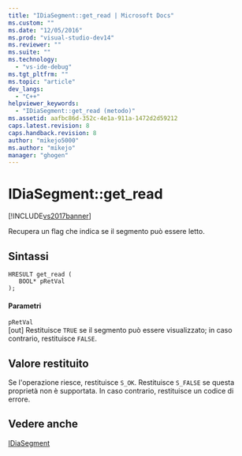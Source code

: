 ```yaml
---
title: "IDiaSegment::get_read | Microsoft Docs"
ms.custom: ""
ms.date: "12/05/2016"
ms.prod: "visual-studio-dev14"
ms.reviewer: ""
ms.suite: ""
ms.technology: 
  - "vs-ide-debug"
ms.tgt_pltfrm: ""
ms.topic: "article"
dev_langs: 
  - "C++"
helpviewer_keywords: 
  - "IDiaSegment::get_read (metodo)"
ms.assetid: aafbc86d-352c-4e1a-911a-1472d2d59212
caps.latest.revision: 8
caps.handback.revision: 8
author: "mikejo5000"
ms.author: "mikejo"
manager: "ghogen"
---
```

# IDiaSegment::get_read
[!INCLUDE[vs2017banner](../../code-quality/includes/vs2017banner.md)]

Recupera un flag che indica se il segmento può essere letto.  
  
## Sintassi  
  
```cpp#  
HRESULT get_read (   
   BOOL* pRetVal  
);  
```  
  
#### Parametri  
 `pRetVal`  
 \[out\]  Restituisce `TRUE` se il segmento può essere visualizzato; in caso contrario, restituisce  `FALSE`.  
  
## Valore restituito  
 Se l'operazione riesce, restituisce `S_OK`.  Restituisce `S_FALSE` se questa proprietà non è supportata.  In caso contrario, restituisce un codice di errore.  
  
## Vedere anche  
 [IDiaSegment](../../debugger/debug-interface-access/idiasegment.md)